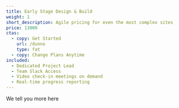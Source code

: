 ```yaml
---
title: Early Stage Design & Build
weight: 1
short_description: Agile pricing for even the most complex sites
price: 13000
ctas:
  - copy: Get Started
    url: /dunno
    type: fat
  - copy: Change Plans Anytime
included:
  - Dedicated Project Lead
  - Team Slack Access
  - Video check-in meetings on demand
  - Real-time progress reporting
---
```


We tell you more here
